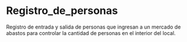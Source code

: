 # Registro_de_personas
Registro de entrada y salida de personas que ingresan a un mercado de abastos para controlar la cantidad de personas en el interior del local.
